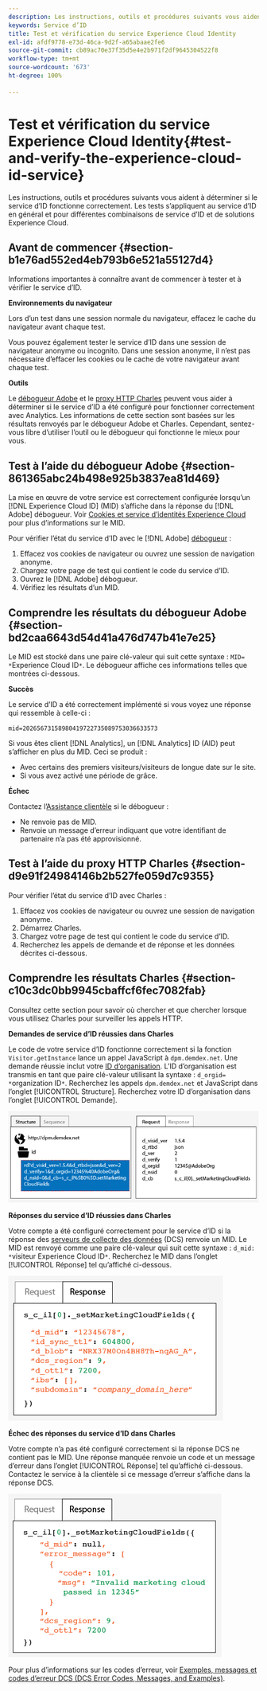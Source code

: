 ```yaml
---
description: Les instructions, outils et procédures suivants vous aident à déterminer si le service d’ID fonctionne correctement. Les tests s’appliquent au service d’ID en général et pour différentes combinaisons de service d’ID et de solutions Experience Cloud.
keywords: Service d’ID
title: Test et vérification du service Experience Cloud Identity
exl-id: afdf9778-e73d-46ca-9d2f-a65abaae2fe6
source-git-commit: cb89ac70e37f35d5e4e2b971f2df9645304522f8
workflow-type: tm+mt
source-wordcount: '673'
ht-degree: 100%

---
```


# Test et vérification du service Experience Cloud Identity{#test-and-verify-the-experience-cloud-id-service}

Les instructions, outils et procédures suivants vous aident à déterminer si le service d’ID fonctionne correctement. Les tests s’appliquent au service d’ID en général et pour différentes combinaisons de service d’ID et de solutions Experience Cloud.

## Avant de commencer {#section-b1e76ad552ed4eb793b6e521a55127d4}

Informations importantes à connaître avant de commencer à tester et à vérifier le service d’ID.

**Environnements du navigateur**

Lors d’un test dans une session normale du navigateur, effacez le cache du navigateur avant chaque test.

Vous pouvez également tester le service d’ID dans une session de navigateur anonyme ou incognito. Dans une session anonyme, il n’est pas nécessaire d’effacer les cookies ou le cache de votre navigateur avant chaque test.

**Outils**

Le [débogueur Adobe](https://experienceleague.adobe.com/docs/analytics/implementation/validate/debugger.html?lang=fr) et le [proxy HTTP Charles](https://www.charlesproxy.com/) peuvent vous aider à déterminer si le service d’ID a été configuré pour fonctionner correctement avec Analytics. Les informations de cette section sont basées sur les résultats renvoyés par le débogueur Adobe et Charles. Cependant, sentez-vous libre d’utiliser l’outil ou le débogueur qui fonctionne le mieux pour vous.

## Test à l’aide du débogueur Adobe {#section-861365abc24b498e925b3837ea81d469}

La mise en œuvre de votre service est correctement configurée lorsqu’un [!DNL Experience Cloud ID] (MID) s’affiche dans la réponse du [!DNL Adobe] débogueur. Voir [Cookies et service d’identités Experience Cloud](../introduction/cookies.md) pour plus d’informations sur le MID.

Pour vérifier l’état du service d’ID avec le [!DNL Adobe] [débogueur](https://experienceleague.adobe.com/docs/analytics/implementation/validate/debugger.html?lang=fr) :

1. Effacez vos cookies de navigateur ou ouvrez une session de navigation anonyme.
1. Chargez votre page de test qui contient le code du service d’ID.
1. Ouvrez le [!DNL Adobe] débogueur.
1. Vérifiez les résultats d’un MID.

## Comprendre les résultats du débogueur Adobe {#section-bd2caa6643d54d41a476d747b41e7e25}

Le MID est stocké dans une paire clé-valeur qui suit cette syntaxe : `MID= *`Experience Cloud ID`*`. Le débogueur affiche ces informations telles que montrées ci-dessous.

**Succès**

Le service d’ID a été correctement implémenté si vous voyez une réponse qui ressemble à celle-ci :

```
mid=20265673158980419722735089753036633573
```

Si vous êtes client [!DNL Analytics], un [!DNL Analytics] ID (AID) peut s’afficher en plus du MID. Ceci se produit :

* Avec certains des premiers visiteurs/visiteurs de longue date sur le site.
* Si vous avez activé une période de grâce.

**Échec**

Contactez l’[Assistance clientèle](https://helpx.adobe.com/fr/marketing-cloud/contact-support.html) si le débogueur :

* Ne renvoie pas de MID.
* Renvoie un message d’erreur indiquant que votre identifiant de partenaire n’a pas été approvisionné.

## Test à l’aide du proxy HTTP Charles {#section-d9e91f24984146b2b527fe059d7c9355}

Pour vérifier l’état du service d’ID avec Charles :

1. Effacez vos cookies de navigateur ou ouvrez une session de navigation anonyme.
1. Démarrez Charles.
1. Chargez votre page de test qui contient le code du service d’ID.
1. Recherchez les appels de demande et de réponse et les données décrites ci-dessous.

## Comprendre les résultats Charles {#section-c10c3dc0bb9945cbaffcf6fec7082fab}

Consultez cette section pour savoir où chercher et que chercher lorsque vous utilisez Charles pour surveiller les appels HTTP.

**Demandes de service d’ID réussies dans Charles**

Le code de votre service d’ID fonctionne correctement si la fonction `Visitor.getInstance` lance un appel JavaScript à `dpm.demdex.net`. Une demande réussie inclut votre [ID d’organisation](../reference/requirements.md#section-a02f537129a64ffbb690d5738d360c26). L’ID d’organisation est transmis en tant que paire clé-valeur utilisant la syntaxe : `d_orgid= *`organization ID`*`. Recherchez les appels `dpm.demdex.net` et JavaScript dans l’onglet [!UICONTROL Structure]. Recherchez votre ID d’organisation dans l’onglet [!UICONTROL Demande].

![](assets/charles_request.png)

**Réponses du service d’ID réussies dans Charles**

Votre compte a été configuré correctement pour le service d’ID si la réponse des [serveurs de collecte des données](https://experienceleague.adobe.com/docs/audience-manager/user-guide/reference/system-components/components-data-collection.html?lang=fr) (DCS) renvoie un MID. Le MID est renvoyé comme une paire clé-valeur qui suit cette syntaxe : `d_mid: *`visiteur Experience Cloud ID`*`. Recherchez le MID dans l’onglet [!UICONTROL Réponse] tel qu’affiché ci-dessous.

![](assets/charles_response_success.png)

**Échec des réponses du service d’ID dans Charles**

Votre compte n’a pas été configuré correctement si la réponse DCS ne contient pas le MID. Une réponse manquée renvoie un code et un message d’erreur dans l’onglet [!UICONTROL Réponse] tel qu’affiché ci-dessous. Contactez le service à la clientèle si ce message d’erreur s’affiche dans la réponse DCS.

![](assets/charles_response_unsuccessful.png)

Pour plus d’informations sur les codes d’erreur, voir [Exemples, messages et codes d’erreur DCS (DCS Error Codes, Messages, and Examples)](https://experienceleague.adobe.com/docs/audience-manager/user-guide/api-and-sdk-code/dcs/dcs-api-reference/dcs-error-codes.html?lang=fr).
